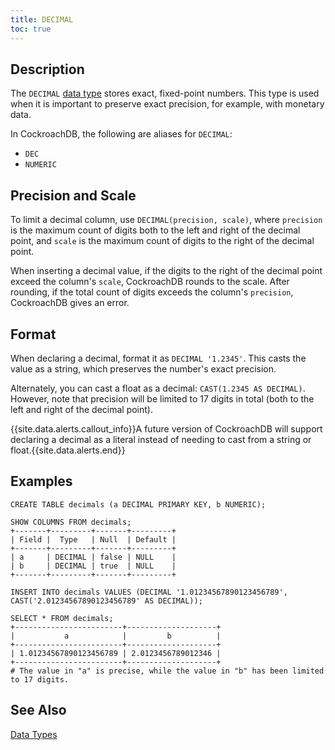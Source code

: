 ```yaml
---
title: DECIMAL
toc: true
---
```


## Description

The `DECIMAL` [data type](data-types.html) stores exact, fixed-point numbers. This type is used when it is important to preserve exact precision, for example, with monetary data. 

In CockroachDB, the following are aliases for `DECIMAL`:

- `DEC` 
- `NUMERIC` 

## Precision and Scale

To limit a decimal column, use `DECIMAL(precision, scale)`, where `precision` is the maximum count of digits both to the left and right of the decimal point, and `scale` is the maximum count of digits to the right of the decimal point.

When inserting a decimal value, if the digits to the right of the decimal point exceed the column's `scale`, CockroachDB rounds to the scale. After rounding, if the total count of digits exceeds the column's `precision`, CockroachDB gives an error.  

## Format

When declaring a decimal, format it as `DECIMAL '1.2345'`. This casts the value as a string, which preserves the number's exact precision.

Alternately, you can cast a float as a decimal: `CAST(1.2345 AS DECIMAL)`. However, note that precision will be limited to 17 digits in total (both to the left and right of the decimal point). 

{{site.data.alerts.callout_info}}A future version of CockroachDB will support declaring a decimal as a literal instead of needing to cast from a string or float.{{site.data.alerts.end}}

## Examples

~~~
CREATE TABLE decimals (a DECIMAL PRIMARY KEY, b NUMERIC);

SHOW COLUMNS FROM decimals;
+-------+---------+-------+---------+
| Field |  Type   | Null  | Default |
+-------+---------+-------+---------+
| a     | DECIMAL | false | NULL    |
| b     | DECIMAL | true  | NULL    |
+-------+---------+-------+---------+

INSERT INTO decimals VALUES (DECIMAL '1.01234567890123456789', CAST('2.01234567890123456789' AS DECIMAL));

SELECT * FROM decimals;
+------------------------+--------------------+
|           a            |         b          |
+------------------------+--------------------+
| 1.01234567890123456789 | 2.0123456789012346 |
+------------------------+--------------------+
# The value in "a" is precise, while the value in "b" has been limited to 17 digits.
~~~

## See Also

[Data Types](data-types.html)